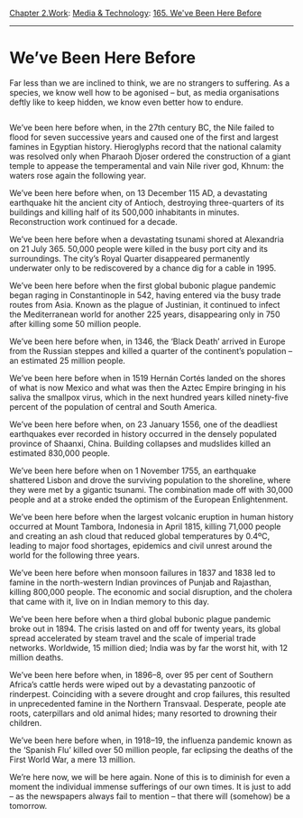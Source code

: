 [Chapter 2.Work](https://www.theschooloflife.com/thebookoflife/category/work/): [Media & Technology](https://www.theschooloflife.com/thebookoflife/category/work/media-and-technology/): [165. We've Been Here Before](https://www.theschooloflife.com/thebookoflife/weve-been-here-before/)

* * *

# We’ve Been Here Before

Far less than we are inclined to think, we are no strangers to suffering. As a species, we know well how to be agonised – but, as media organisations deftly like to keep hidden, we know even better how to endure.

<figure class="aligncenter"><img src="https://www.theschooloflife.com/thebookoflife/wp-content/uploads/2020/03/Plaguehistory.jpg" alt="" class="wp-image-24200" srcset="https://www.theschooloflife.com/thebookoflife/wp-content/uploads/2020/03/Plaguehistory.jpg 696w, https://www.theschooloflife.com/thebookoflife/wp-content/uploads/2020/03/Plaguehistory-300x191.jpg 300w" sizes="(max-width: 696px) 100vw, 696px"></figure>

We’ve been here before when, in the 27th century BC, the Nile failed to flood for seven successive years and caused one of the first and largest famines in Egyptian history. Hieroglyphs record that the national calamity was resolved only when Pharaoh Djoser ordered the construction of a giant temple to appease the temperamental and vain Nile river god, Khnum: the waters rose again the following year.

We’ve been here before when, on 13 December 115 AD, a devastating earthquake hit the ancient city of Antioch, destroying three-quarters of its buildings and killing half of its 500,000 inhabitants in minutes. Reconstruction work continued for a decade.&nbsp;

We’ve been here before when a devastating tsunami shored at Alexandria on 21 July 365. 50,000 people were killed in the busy port city and its surroundings. The city’s Royal Quarter disappeared permanently underwater only to be rediscovered by a chance dig for a cable in 1995.

We’ve been here before when the first global bubonic plague pandemic began raging in Constantinople in 542, having entered via the busy trade routes from Asia. Known as the plague of Justinian, it continued to infect the Mediterranean world for another 225 years, disappearing only in 750 after killing some 50 million people.

We’ve been here before when, in 1346, the ‘Black Death’ arrived in Europe from the Russian steppes and killed a quarter of the continent’s population – an estimated 25 million people.&nbsp;

We’ve been here before when in 1519 Hernán Cortés landed on the shores of what is now Mexico and what was then the Aztec Empire bringing in his saliva the smallpox virus, which in the next hundred years killed ninety-five percent of the population of central and South America.

We’ve been here before when, on 23 January 1556, one of the deadliest earthquakes ever recorded in history occurred in the densely populated province of Shaanxi, China. Building collapses and mudslides killed an estimated 830,000 people.

We’ve been here before when on 1 November 1755, an earthquake shattered Lisbon and drove the surviving population to the shoreline, where they were met by a gigantic tsunami. The combination made off with 30,000 people and at a stroke ended the optimism of the European Enlightenment.

We’ve been here before when the largest volcanic eruption in human history occurred at Mount Tambora, Indonesia in April 1815, killing 71,000 people and creating an ash cloud that reduced global temperatures by 0.4ºC, leading to major food shortages, epidemics and civil unrest around the world for the following three years.

We’ve been here before when monsoon failures in 1837 and 1838 led to famine in the north-western Indian provinces of Punjab and Rajasthan, killing 800,000 people. The economic and social disruption, and the cholera that came with it, live on in Indian memory to this day.

We’ve been here before when a third global bubonic plague pandemic broke out in 1894. The crisis lasted on and off for twenty years, its global spread accelerated by steam travel and the scale of imperial trade networks. Worldwide, 15 million died; India was by far the worst hit, with 12 million deaths.

We’ve been here before when, in 1896–8, over 95 per cent of Southern Africa’s cattle herds were wiped out by a devastating panzootic of rinderpest. Coinciding with a severe drought and crop failures, this resulted in unprecedented famine in the Northern Transvaal. Desperate, people ate roots, caterpillars and old animal hides; many resorted to drowning their children.

We’ve been here before when, in 1918–19, the influenza pandemic known as the ‘Spanish Flu’ killed over 50 million people, far eclipsing the deaths of the First World War, a mere 13 million.

We’re here now, we will be here again. None of this is to diminish for even a moment the individual immense sufferings of our own times. It is just to add – as the newspapers always fail to mention – that there will (somehow) be a tomorrow.
